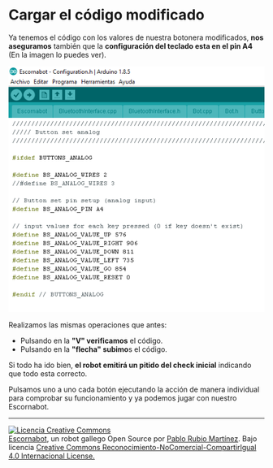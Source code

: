 # Cargar el código modificado

Ya tenemos el código con los valores de nuestra botonera modificados, **nos aseguramos** también que la **configuración del teclado esta en el pin A4** (En la imagen lo puedes ver).

![](/assets/22-configurationh.png)

Realizamos las mismas operaciones que antes:

* Pulsando en la **"V" verificamos** el código.
* Pulsando en la **"flecha" subimo**s el código.

Si todo ha ido bien, **el robot emitirá un pitido del check inicial** indicando que todo esta correcto.

Pulsamos uno a uno cada botón ejecutando la acción de manera individual para comprobar su funcionamiento y ya podemos jugar con nuestro Escornabot.

---

[![Licencia Creative Commons](https://licensebuttons.net/l/by-nc-sa/4.0/80x15.png)](https://creativecommons.org/licenses/by-nc-sa/4.0/)  
[Escornabot](http://escornabot.com/web/), un robot gallego Open Source por [Pablo Rubio Martínez](https://legacy.gitbook.com/@pablorubiomartinez).  Bajo licencia [Creative Commons Reconocimiento-NoComercial-CompartirIgual 4.0 Internacional License.](https://creativecommons.org/licenses/by-nc-sa/4.0/)

